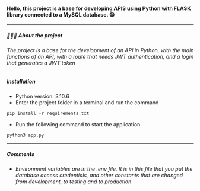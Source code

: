 #### Hello, this project is a base for developing APIS using Python with FLASK library connected to a MySQL database. 😁
------------
##### 👨🏻‍💻 About the project
###### The project is a base for the development of an API in Python, with the main functions of an API, with a route that needs JWT authentication, and a login that generates a JWT token

##### Installation

- Python version: 3.10.6
- Enter the project folder in a terminal and run the command 
```
pip install -r requirements.txt
```
- Run the following command to start the application
```
python3 app.py
```
------------

##### Comments

- ###### Environment variables are in the .env file. It is in this file that you put the database access credentials, and other constants that are changed from development, to testing and to production

